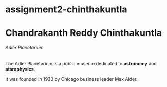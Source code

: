 # assignment2-chinthakuntla
# Chandrakanth Reddy Chinthakuntla
###### Adler Planetarium
The Adler Planetarium is a public museum dedicated to **astronomy** and **atsrophysics**.

It was founded in 1930 by Chicago business leader Max Alder.
